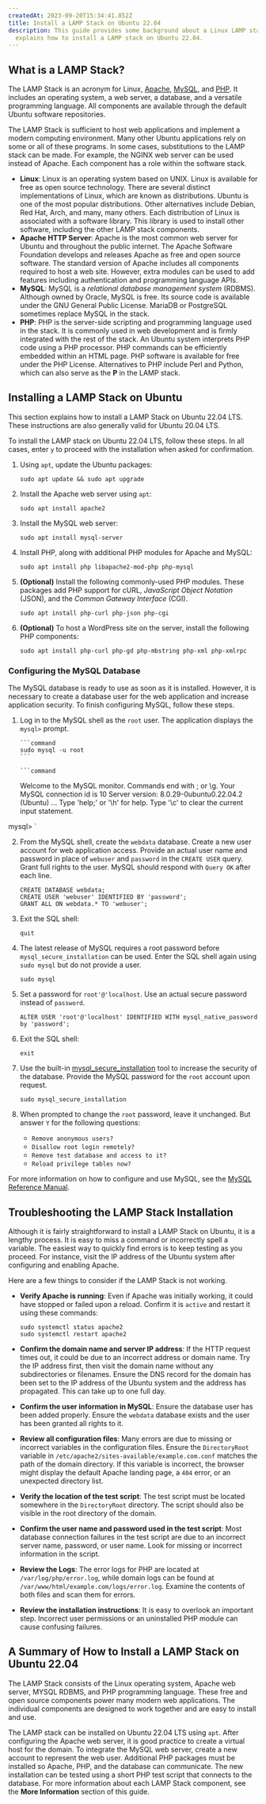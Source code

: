 ```yaml
---
createdAt: 2023-09-20T15:34:41.852Z
title: Install a LAMP Stack on Ubuntu 22.04
description: This guide provides some background about a Linux LAMP stack and
  explains how to install a LAMP stack on Ubuntu 22.04.
---
```

## What is a LAMP Stack?

The LAMP Stack is an acronym for Linux, [Apache](https://httpd.apache.org/docs/2.4/), [MySQL](https://dev.mysql.com/), and [PHP](https://www.php.net/). It includes an operating system, a web server, a database, and a versatile programming language. All components are available through the default Ubuntu software repositories.

The LAMP Stack is sufficient to host web applications and implement a modern computing environment. Many other Ubuntu applications rely on some or all of these programs. In some cases, substitutions to the LAMP stack can be made. For example, the NGINX web server can be used instead of Apache. Each component has a role within the software stack.

* **Linux**: Linux is an operating system based on UNIX. Linux is available for free as open source technology. There are several distinct implementations of Linux, which are known as distributions. Ubuntu is one of the most popular distributions. Other alternatives include Debian, Red Hat, Arch, and many, many others. Each distribution of Linux is associated with a software library. This library is used to install other software, including the other LAMP stack components.
* **Apache HTTP Server**: Apache is the most common web server for Ubuntu and throughout the public internet. The Apache Software Foundation develops and releases Apache as free and open source software. The standard version of Apache includes all components required to host a web site. However, extra modules can be used to add features including authentication and programming language APIs.
* **MySQL**: MySQL is a *relational database management system* (RDBMS). Although owned by Oracle, MySQL is free. Its source code is available under the GNU General Public License. MariaDB or PostgreSQL sometimes replace MySQL in the stack.
* **PHP**: PHP is the server-side scripting and programming language used in the stack. It is commonly used in web development and is firmly integrated with the rest of the stack. An Ubuntu system interprets PHP code using a PHP processor. PHP commands can be efficiently embedded within an HTML page. PHP software is available for free under the PHP License. Alternatives to PHP include Perl and Python, which can also serve as the **P** in the LAMP stack.

## Installing a LAMP Stack on Ubuntu

This section explains how to install a LAMP Stack on Ubuntu 22.04 LTS. These instructions are also generally valid for Ubuntu 20.04 LTS.

To install the LAMP stack on Ubuntu 22.04 LTS, follow these steps. In all cases, enter `y` to proceed with the installation when asked for confirmation.

1. Using `apt`, update the Ubuntu packages:

   ```command
   sudo apt update && sudo apt upgrade
   ```
2. Install the Apache web server using `apt`:

   ```command
   sudo apt install apache2
   ```
3. Install the MySQL web server:

   ```command
   sudo apt install mysql-server
   ```
4. Install PHP, along with additional PHP modules for Apache and MySQL:

   ```command
   sudo apt install php libapache2-mod-php php-mysql
   ```
5. **(Optional)** Install the following commonly-used PHP modules. These packages add PHP support for cURL, *JavaScript Object Notation* (JSON), and the *Common Gateway Interface* (CGI).

   ```command
   sudo apt install php-curl php-json php-cgi
   ```
6. **(Optional)** To host a WordPress site on the server, install the following PHP components:

   ```command
   sudo apt install php-curl php-gd php-mbstring php-xml php-xmlrpc
   ```

### Configuring the MySQL Database

The MySQL database is ready to use as soon as it is installed. However, it is necessary to create a database user for the web application and increase application security. To finish configuring MySQL, follow these steps.

1. Log in to the MySQL shell as the `root` user. The application displays the `mysql>` prompt.

   ````
   ```command
   sudo mysql -u root
   ```

   ```command
   ````

   Welcome to the MySQL monitor.  Commands end with ; or \g.
   Your MySQL connection id is 10
   Server version: 8.0.29-0ubuntu0.22.04.2 (Ubuntu)
   ...
   Type 'help;' or '\h' for help. Type '\c' to clear the current input statement.

mysql>
    `

2. From the MySQL shell, create the `webdata` database. Create a new user account for web application access. Provide an actual user name and password in place of `webuser` and `password` in the `CREATE USER` query. Grant full rights to the user. MySQL should respond with `Query OK` after each line.

   ```command
   CREATE DATABASE webdata;
   CREATE USER 'webuser' IDENTIFIED BY 'password';
   GRANT ALL ON webdata.* TO 'webuser';
   ```
3. Exit the SQL shell:

   ```command
   quit
   ```
4. The latest release of MySQL requires a root password before `mysql_secure_installation` can be used. Enter the SQL shell again using `sudo mysql` but do not provide a user.

   ```command
   sudo mysql
   ```
5. Set a password for `root'@'localhost`. Use an actual secure password instead of `password`.

   ```command
   ALTER USER 'root'@'localhost' IDENTIFIED WITH mysql_native_password by 'password';
   ```
6. Exit the SQL shell:

   ```command
   exit
   ```
7. Use the built-in [mysql_secure_installation](https://dev.mysql.com/doc/refman/8.0/en/mysql-secure-installation.html) tool to increase the security of the database. Provide the MySQL password for the `root` account upon request.

   ```command
   sudo mysql_secure_installation
   ```
8. When prompted to change the `root` password, leave it unchanged. But answer `Y` for the following questions:

   * `Remove anonymous users?`
   * `Disallow root login remotely?`
   * `Remove test database and access to it?`
   * `Reload privilege tables now?`

For more information on how to configure and use MySQL, see the [MySQL Reference Manual](https://dev.mysql.com/doc/refman/8.0/en/).

## Troubleshooting the LAMP Stack Installation

Although it is fairly straightforward to install a LAMP Stack on Ubuntu, it is a lengthy process. It is easy to miss a command or incorrectly spell a variable. The easiest way to quickly find errors is to keep testing as you proceed. For instance, visit the IP address of the Ubuntu system after configuring and enabling Apache.

Here are a few things to consider if the LAMP Stack is not working.

* **Verify Apache is running**: Even if Apache was initially working, it could have stopped or failed upon a reload. Confirm it is `active` and restart it using these commands:

  ```command
  sudo systemctl status apache2
  sudo systemctl restart apache2
  ```
* **Confirm the domain name and server IP address**: If the HTTP request times out, it could be due to an incorrect address or domain name. Try the IP address first, then visit the domain name without any subdirectories or filenames. Ensure the DNS record for the domain has been set to the IP address of the Ubuntu system and the address has propagated. This can take up to one full day.
* **Confirm the user information in MySQL**: Ensure the database user has been added properly. Ensure the `webdata` database exists and the user has been granted all rights to it.
* **Review all configuration files**: Many errors are due to missing or incorrect variables in the configuration files. Ensure the `DirectoryRoot` variable in `/etc/apache2/sites-available/example.com.conf` matches the path of the domain directory. If this variable is incorrect, the browser might display the default Apache landing page, a `404` error, or an unexpected directory list.
* **Verify the location of the test script**: The test script must be located somewhere in the `DirectoryRoot` directory. The script should also be visible in the root directory of the domain.
* **Confirm the user name and password used in the test script**: Most database connection failures in the test script are due to an incorrect server name, password, or user name. Look for missing or incorrect information in the script.
* **Review the Logs**: The error logs for PHP are located at `/var/log/php/error.log`, while domain logs can be found at `/var/www/html/example.com/logs/error.log`. Examine the contents of both files and scan them for errors.
* **Review the installation instructions**: It is easy to overlook an important step. Incorrect user permissions or an uninstalled PHP module can cause confusing failures.

## A Summary of How to Install a LAMP Stack on Ubuntu 22.04

The LAMP Stack consists of the Linux operating system, Apache web server, MYSQL RDBMS, and PHP programming language. These free and open source components power many modern web applications. The individual components are designed to work together and are easy to install and use.

The LAMP stack can be installed on Ubuntu 22.04 LTS using `apt`. After configuring the Apache web server, it is good practice to create a virtual host for the domain. To integrate the MySQL web server, create a new account to represent the web user. Additional PHP packages must be installed so Apache, PHP, and the database can communicate. The new installation can be tested using a short PHP test script that connects to the database. For more information about each LAMP Stack component, see the **More Information** section of this guide.

